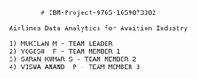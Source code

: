                     # IBM-Project-9765-1659073302
            
            Airlines Data Analytics for Avaition Industry
            
            1) MUKILAN M - TEAM LEADER
            2) YOGESH  F - TEAM MEMBER 1
            3) SARAN KUMAR S - TEAM MEMBER 2
            4) VISWA ANAND  P - TEAM MEMBER 3
            
          

